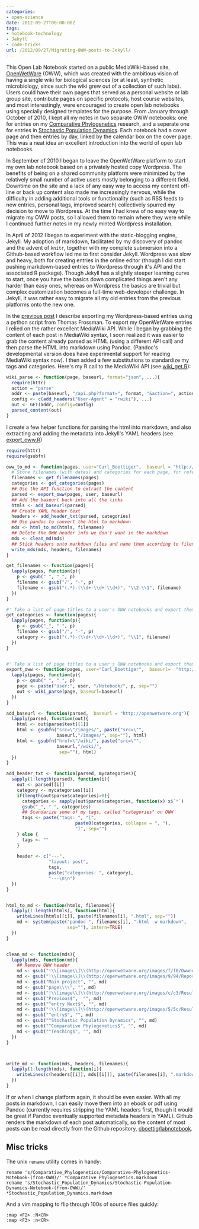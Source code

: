 ```yaml
---
categories:
- open-science
date: 2012-09-27T00:00:00Z
tags:
- notebook-technology
- Jekyll
- code-tricks
url: /2012/09/27/Migrating-OWW-posts-to-Jekyll/
---
```


This Open Lab Notebook started on a public MediaWiki-based site, [OpenWetWare](http://openwetware.org) (OWW), which was created with the ambitious vision of having a single wiki for biological sciences (or at least, synthetic microbiology, since such the wiki grew out of a collection of such labs).  Users could have their own pages that served as a personal website or lab group site, contribute pages on specific protocols, host course websites, and most interestingly, were encouraged to create open lab notebooks using specially designed templates for the purpose.  From January through October of 2010, I kept all my notes in two separate OWW notebooks: one for entries on my [Comparative Phylogenetics](http://openwetware.org/wiki/User:Carl_Boettiger/Notebook/Comparative_Phylogenetics) research, and a seperate one for entries in [Stochastic Population Dynamics](http://openwetware.org/wiki/User:Carl_Boettiger/Notebook/Stochastic_Population_Dynamics). Each notebook had a cover page and then entries by day, linked by the calendar box on the cover page.  This was a neat idea an excellent introduction into the world of open lab notebooks.  

In September of 2010 I began to leave the OpenWetWare platform to start my own lab notebook based on a privately hosted copy Wordpress. The benefits of being on a shared community platform were minimized by the relatively small number of active users mostly belonging to a different field.  Downtime on the site and a lack of any easy way to access my content off-line or back up content also made me increasingly nervous, while the difficulty in adding additional tools or functionality (such as RSS feeds to new entries, personal tags, improved search) collectively spurred my decision to move to Wordpress. At the time I had knew of no easy way to migrate my OWW posts, so I allowed them to remain where they were while I continued further notes in my newly minted Wordpress installation.  

In April of 2012 I began to experiment with the static-blogging engine, Jekyll. My adoption of markdown, facilitated by my discovery of pandoc and the advent of `knitr`, together with my complete submersion into a Github-based workflow led me to first consider Jekyll.  Wordpress was slow and heavy, both for creating entries in the online editor (though I did start pushing markdown-based entries to Wordpress through it's API and the associated R package).  Though Jekyll has a slightly steeper learning curve to start, once you have the basics down complicated things aren't any harder than easy ones, whereas on Wordpress the basics are trivial but complex customization becomes a full-time web-developer challenge.  In Jekyll, it was rather easy to migrate all my old entries from the previous platforms onto the new one.

In the [previous post](http://www.carlboettiger.info/2012/09/19/migrating-from-wordpress-to-jekyll.html) I describe exporting my Wordpress-based entries using a python script from Thomas Frossman. To export my OpenWetWare entries I relied on the rather excellent MediaWiki API. While I began by grabbing the content of each post in MediaWiki syntax, I soon realized it was easier to grab the content already parsed as HTML (using a different API call) and then parse the HTML into markdown using Pandoc. (Pandoc's developmental version does have experimental support for reading MediaWiki syntax now).  I then added a few substitutions to standardize my tags and categories.  Here's my R call to the MediaWiki API (see [wiki_get.R](https://github.com/cboettig/sandbox/blob/1efa80e913006051083544275f6af9b5ab9ccb0a/wiki_get.R)):

```r
wiki_parse <- function(page, baseurl, format="json", ...){
  require(httr)
  action = "parse"
  addr <- paste(baseurl, "/api.php?format=", format, "&action=", action, "&page=", page, sep="")
  config <- c(add_headers("User-Agent" = "rwiki"), ...)
  out <- GET(addr, config=config)
  parsed_content(out)
}
```

I create a few helper functions for parsing the html into markdown, and also extracting and adding the metadata into Jekyll's YAML headers (see [export_oww.R](https://github.com/cboettig/sandbox/blob/1efa80e913006051083544275f6af9b5ab9ccb0a/export_oww.R))

```r
require(httr)
require(gsubfn)

oww_to_md <- function(pages, user="Carl_Boettiger",  baseurl = "http://openwetware.org"){
  # Store filenames (with dates) and categories for each page, for reference later
  filenames <- get_filenames(pages)
  categories <- get_categories(pages)
  ## Use the API function to extract the content
  parsed <- export_oww(pages, user, baseurl)
  ## Add the baseurl back into all the links
  htmls <- add_baseurl(parsed)
  ## Create YAML header text
  headers <- add_header_txt(parsed, categories)
  ## Use pandoc to convert the html to markdown
  mds <- html_to_md(htmls, filenames) 
  ## Delete the OWW header info we don't want in the markdown
  mds <- clean_md(mds)
  ## Stick headers onto markdown files and name them according to filenames
  write_mds(mds, headers, filenames) 
}

get_filenames <- function(pages){
  lapply(pages, function(p){
    p <- gsub(" ", "_", p)
    filename <- gsub("/", "-", p)
    filename <- gsub("(.*)-(\\d+-\\d+-\\d+)", "\\2-\\1", filename)
  })
}

#' Take a list of page titles to a user's OWW notebooks and export them as Jekyll markdown entries.  
get_categories <- function(pages){
  lapply(pages, function(p){
    p <- gsub("_", " ", p)
    filename <- gsub("/", "-", p)
    category <- gsub("(.*)-(\\d+-\\d+-\\d+)", "\\1", filename)
  })
}


#' Take a list of page titles to a user's OWW notebooks and export them as Jekyll markdown entries.  
export_oww <- function(pages, user="Carl_Boettiger",  baseurl=  "http://openwetware.org"){
  lapply(pages, function(p){
    p <- gsub(" ", "_", p)
    page <- paste("User:", user, "/Notebook/", p, sep="")
    out <- wiki_parse(page, baseurl=baseurl)
  })
}

add_baseurl <- function(parsed,  baseurl = "http://openwetware.org"){
  lapply(parsed, function(out){
    html <- out$parse$text[[1]]
    html <- gsubfn("src=\"/images/", paste("src=\"", 
                   baseurl,"/images/", sep=""), html)
    html <- gsubfn("href=\"/wiki/", paste("src=\"", 
                   baseurl,"/wiki/", 
                    sep=""), html)
  })
}

add_header_txt <- function(parsed, mycategories){
  sapply(1:length(parsed), function(i){
    out <- parsed[[i]]
    category <- mycategories[[i]]
    if(length(out$parse$categories)>0){
      categories <- sapply(out$parse$categories, function(x) x$`*`)
      gsub("_", " ", categories)
      ## Standarize some of my tags, called "categories" on OWW
      tags <- paste("tags: ", "[", 
                          paste0(categories, collapse = ", "),
                          "]", sep="")  
    } else {
      tags <- ""
    }
    
    header <- c("---", 
                "layout: post",
                tags, 
                paste("categories: ", category),
                "---\n\n")
  })
}


html_to_md <- function(htmls, filenames){
  lapply(1:length(htmls), function(html){
    writeLines(htmls[[i]], paste(filenames[i], ".html", sep=""))
    md <- system(paste("pandoc ", filenames[i], ".html -w markdown", 
                       sep=""), intern=TRUE)
  })
}


clean_md <- function(mds){
  lapply(mds, function(md){
    ## Remove OWW header
    md <- gsub("!\\[image\\]\\(http://openwetware.org/images/f/f8/Owwnotebook_icon.png\\)", "", md)
    md <- gsub("!\\[image\\]\\(http://openwetware.org/images/9/94/Report.png\\)",  "", md)
    md <- gsub("Main project", "", md)
    md <- gsub("page\\\\", "", md)
    md <- gsub("!\\[image\\]\\(http://openwetware.org/images/c/c3/Resultset_previous.png\\)",  "", md)
    md <- gsub("Previous$",  "", md)
    md <- gsub("^entry Next$", "", md)
    md <- gsub("!\\[image\\]\\(http://openwetware.org/images/5/5c/Resultset_next.png\\)", "", md)
    md <- gsub("^entry$", "", md)
    md <- gsub("^Stochastic Population Dynamics", "", md)
    md <- gsub("^Comparative Phylogenetics$", "", md)
    md <- gsub("^Teaching$", "", md)
  })
}



write_md <- function(mds, headers, filenames){
  lapply(1:length(mds), function(i){
    writeLines(c(headers[[i]], mds[[i]]), paste(filenames[i], ".markdown", sep="")) 
  })
}
```


If or when I change platform again, it should be even easier. With all my posts in markdown, I can easily move them into an ebook or pdf using Pandoc (currently requires stripping the YAML headers first, though it would be great if Pandoc eventually supported metadata headers in YAML).  Github renders the markdown of each post automatically, so the content of most posts can be read directly from the Github repository, [cboettig/labnotebook](https://github.com/cboettig/labnotebook/tree/master/_posts).   


## Misc tricks


The unix `rename` utility comes in handy:

```
rename 's/Comparative_Phylogenetics/Comparative-Phylogenetics-Notebook-(from-OWW)/' *Comparative_Phylogenetics.markdown
rename 's/Stochastic_Population_Dynamics/Stochastic-Population-Dynamics-Notebook-(from-OWW)/' *Stochastic_Population_Dynamics.markdown
```

And a vim mapping to flip through 100s of source files quickly: 

```
:map <F2> :N<CR>
:map <F3> :n<CR>
```
